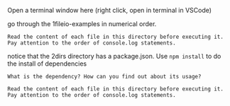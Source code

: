Open a terminal window here (right click, open in terminal in VSCode) 

go through the 1fileio-examples in numerical order. 

    Read the content of each file in this directory before executing it. 
    Pay attention to the order of console.log statements.

notice that the 2dirs directory has a package.json. Use `npm install` to do the install of dependencies

    What is the dependency? How can you find out about its usage?
    
    Read the content of each file in this directory before executing it. 
    Pay attention to the order of console.log statements.

